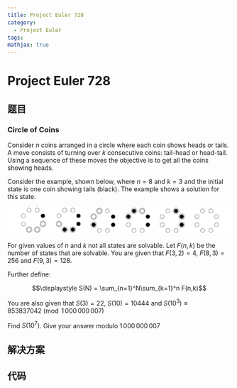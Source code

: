 ```yaml
---
title: Project Euler 728
category:
  - Project Euler
tags:
mathjax: true
---
```

<escape><!-- more --></escape>
    
# Project Euler 728
## 题目
### Circle of Coins


Consider $n$ coins arranged in a circle where each coin shows heads or tails. A move consists of turning over $k$ consecutive coins: tail-head or head-tail. Using a sequence of these moves the objective is to get all the coins showing heads.

Consider the example, shown below, where $n=8$ and $k=3$ and the initial state is one coin showing tails (black). The example shows a solution for this state.

![](../images/p728_coin_circle.jpg)

For given values of $n$ and $k$ not all states are solvable.  Let $F(n,k)$ be the number of states that are solvable. You are given that $F(3,2) = 4$, $F(8,3) = 256$ and $F(9,3) = 128$.

Further define:

$$\displaystyle	S(N) = \sum_{n=1}^N\sum_{k=1}^n F(n,k)$$

You are also given that $S(3) = 22$, $S(10) = 10444$ and $S(10^3) \equiv 853837042 \pmod{1\,000\,000\,007}$

Find $S(10^7)$. Give your answer modulo $1\,000\,000\,007$





## 解决方案


## 代码


